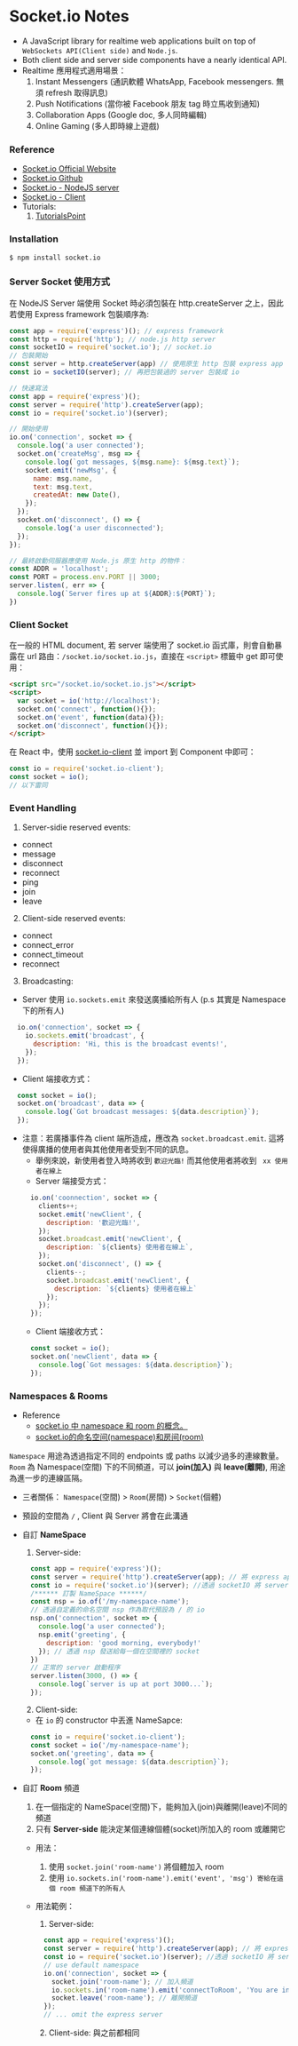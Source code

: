 # Socket.io Notes
* A JavaScript library for realtime web applications built on top of ``WebSockets API(Client side)`` and ``Node.js``.
* Both client side and server side components have a nearly identical API.
* Realtime 應用程式適用場景：
  1. Instant Messengers (通訊軟體 WhatsApp, Facebook messengers. 無須 refresh 取得訊息)
  2. Push Notifications (當你被 Facebook 朋友 tag 時立馬收到通知)
  3. Collaboration Apps (Google doc, 多人同時編輯)
  4. Online Gaming (多人即時線上遊戲)

### Reference

* [Socket.io Official Website](http://socket.io/)
* [Socket.io Github](https://github.com/socketio)
* [Socket.io - NodeJS server](https://github.com/socketio/socket.io)
* [Socket.io - Client](https://github.com/socketio/socket.io-client)
* Tutorials:
  1. [TutorialsPoint](https://www.tutorialspoint.com/socket.io/index.htm)


### Installation

```sh
$ npm install socket.io
```

### Server Socket 使用方式
在 NodeJS Server 端使用 Socket 時必須包裝在 http.createServer 之上，因此若使用 Express framework 包裝順序為:

```javascript
const app = require('express')(); // express framework
const http = require('http'); // node.js http server
const socketIO = require('socket.io'); // socket.io
// 包裝開始
const server = http.createServer(app) // 使用原生 http 包裝 express app
const io = socketIO(server); // 再把包裝過的 server 包裝成 io

// 快速寫法
const app = require('express')();
const server = require('http').createServer(app);
const io = require('socket.io')(server);

// 開始使用
io.on('connection', socket => {
  console.log('a user connected');
  socket.on('createMsg', msg => {
    console.log(`got messages, ${msg.name}: ${msg.text}`);
    socket.emit('newMsg', {
      name: msg.name,
      text: msg.text,
      createdAt: new Date(),
    });
  });
  socket.on('disconnect', () => {
    console.log('a user disconnected');
  });
});

// 最終啟動伺服器應使用 Node.js 原生 http 的物件：
const ADDR = 'localhost';
const PORT = process.env.PORT || 3000;
server.listen(, err => {
  console.log(`Server fires up at ${ADDR}:${PORT}`);
})
```

### Client Socket
在一般的 HTML document, 若 server 端使用了 socket.io 函式庫，則會自動暴露在 url 路由：```/socket.io/socket.io.js```，直接在 ```<script>``` 標籤中 get 即可使用：
```html
<script src="/socket.io/socket.io.js"></script>
<script>
  var socket = io('http://localhost');
  socket.on('connect', function(){});
  socket.on('event', function(data){});
  socket.on('disconnect', function(){});
</script>
```

在 React 中，使用 [socket.io-client](https://www.npmjs.com/package/socket.io-client) 並 import 到 Component 中即可：
```javascript
const io = require('socket.io-client');
const socket = io();
// 以下雷同
```

### Event Handling
1. Server-sidie reserved events:
  * connect
  * message
  * disconnect
  * reconnect
  * ping
  * join
  * leave

2. Client-side reserved events:
  * connect
  * connect_error
  * connect_timeout
  * reconnect

3. Broadcasting:
  * Server 使用 ``io.sockets.emit`` 來發送廣播給所有人 (p.s 其實是 Namespace 下的所有人)
  ```javascript
    io.on('connection', socket => {
      io.sockets.emit('broadcast', {
        description: 'Hi, this is the broadcast events!',
      });
    });
  ```
  * Client 端接收方式：
  ```javascript
    const socket = io();
    socket.on('broadcast', data => {
      console.log(`Got broadcast messages: ${data.description}`);
    });
  ```
  * 注意：若廣播事件為 client 端所造成，應改為 ``socket.broadcast.emit``. 這將使得廣播的使用者與其他使用者受到不同的訊息。
    * 舉例來說，新使用者登入時將收到 ``歡迎光臨!`` 而其他使用者將收到 `` xx 使用者在線上``
    * Server 端接受方式：
    ```javascript
      io.on('coonnection', socket => {
        clients++;
        socket.emit('newClient', {
          description: '歡迎光臨!',
        });
        socket.broadcast.emit('newClient', {
          description: `${clients} 使用者在線上`,
        });
        socket.on('disconnect', () => {
          clients--;
          socket.broadcast.emit('newClient', {
            description: `${clients} 使用者在線上`
          });
        });
      });
    ```
    * Client 端接收方式：
    ```javascript
      const socket = io();
      socket.on('newClient', data => {
        console.log(`Got messages: ${data.description}`);
      });
    ```

### Namespaces & Rooms
* Reference
  * [socket.io 中 namespace 和 room 的概念。](http://blog.csdn.net/lijiecong/article/details/50781417)
  * [socket.io的命名空间(namespace)和房间(room)](http://www.itye.org/archives/2816)

``Namespace`` 用途為透過指定不同的 endpoints 或 paths 以減少過多的連線數量。
``Room`` 為 Namespace(空間) 下的不同頻道，可以 **join(加入)** 與 **leave(離開)**, 用途為進一步的連線區隔。

* 三者關係： ``Namespace``(空間) > ``Room``(房間) > ``Socket``(個體)
* 預設的空間為 ``/`` , Client 與 Server 將會在此溝通
* 自訂 __NameSpace__
  1. Server-side:

    ```javascript
      const app = require('express')();
      const server = require('http').createServer(app); // 將 express app 透過原生 http 包裝成 server 物件
      const io = require('socket.io')(server); //透過 socketIO 將 server 包成 io 物件
      /****** 訂製 NameSpace ******/
      const nsp = io.of('/my-namespace-name');
      // 透過自定義的命名空間 nsp 作為取代預設為 / 的 io
      nsp.on('connection', socket => {
        console.log('a user connected');
        nsp.emit('greeting', {
          description: 'good morning, everybody!'
        }); // 透過 nsp 發送給每一個在空間裡的 socket
      })
      // 正常的 server 啟動程序
      server.listen(3000, () => {
        console.log(`server is up at port 3000...`);
      });
    ```

  2. Client-side:
   * 在 ``io`` 的 constructor 中丟進 NameSapce:

   ```javascript
     const io = require('socket.io-client');
     const socket = io('/my-namespace-name');
     socket.on('greeting', data => {
       console.log(`got message: ${data.description}`);
     });
   ```

* 自訂 __Room__ 頻道
  1. 在一個指定的 NameSpace(空間)下，能夠加入(join)與離開(leave)不同的頻道
  2. 只有 __Server-side__ 能決定某個連線個體(socket)所加入的 room 或離開它
  * 用法：
    1. 使用 ``socket.join('room-name')`` 將個體加入 room
    2. 使用 ``io.sockets.in('room-name').emit('event', 'msg') 寄給在這個 room 頻道下的所有人``
  * 用法範例：
    1. Server-side:

    ```javascript
      const app = require('express')();
      const server = require('http').createServer(app); // 將 express app 透過原生 http 包裝成 server 物件
      const io = require('socket.io')(server); //透過 socketIO 將 server 包成 io 物件
      // use default namespace
      io.on('connection', socket => {
        socket.join('room-name'); // 加入頻道
        io.sockets.in('room-name').emit('connectToRoom', 'You are in this room');
        socket.leave('room-name'); // 離開頻道
      });
      // ... omit the express server
    ```

    2. Client-side: 與之前都相同
